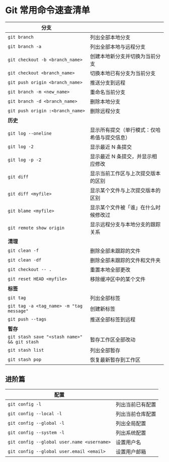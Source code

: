 # Git 常用命令速查清单

| **分支**                                     |                                              |
| -------------------------------------------- | -------------------------------------------- |
| `git branch`                                 | 列出全部本地分支                             |
| `git branch -a`                              | 列出全部本地与远程分支                       |
| `git checkout -b <branch_name>`              | 创建本地新分支并切换为当前分支               |
| `git checkout <branch_name>`                 | 切换本地已有分支为当前分支                   |
| `git push origin <branch_name>`              | 推送分支到远程                               |
| `git branch -m <new_name>`                   | 重命名当前分支                               |
| `git branch -d <branch_name>`                | 删除本地分支                                 |
| `git push origin :<branch_name>`             | 删除远程分支                                 |
| **历史**                                     |                                              |
| `git log --oneline`                          | 显示所有提交（单行模式：仅哈希值与提交信息） |
| `git log -2`                                 | 显示最近 N 条提交                            |
| `git log -p -2`                              | 显示最近 N 条提交，并显示相应修改            |
| `git diff`                                   | 显示当前工作区与上次提交版本的区别           |
| `git diff <myfile>`                          | 显示某个文件与上次提交版本的区别             |
| `git blame <myfile>`                         | 显示某个文件被「谁」在什么时候修改过         |
| `git remote show origin`                     | 显示远程分支与本地分支的跟踪关系             |
| **清理**                                     |                                              |
| `git clean -f`                               | 删除全部未跟踪的文件                  |
| `git clean -df`                              | 删除全部未跟踪的文件和文件夹                 |
| `git checkout -- .`                          | 重置本地全部更改                             |
| `git reset HEAD <myfile>`                    | 移除缓冲区中的某个文件                       |
| **标签**                                     |                                              |
| `git tag`                                    | 列出全部标签                                 |
| `git tag -a <tag_name> -m "tag message"`     | 创建新标签                                   |
| `git push --tags`                            | 推送全部标签到远程                           |
| **暂存**                                     |                                              |
| `git stash save "<stash name>" && git stash` | 暂存工作区全部改动                           |
| `git stash list`                             | 列出全部暂存                                 |
| `git stash pop`                              | 恢复最新暂存到工作区                         |

## 进阶篇

| 配置                                       |                  |
| ------------------------------------------ | ---------------- |
| `git config -l`                            | 列出当前已有配置 |
| `git config --local -l`                    | 列出当前仓库配置 |
| `git config --global -l`                   | 列出全局配置     |
| `git config --system -l`                   | 列出系统配置     |
| `git config --global user.name <username>` | 设置用户名       |
| `git config --global user.email <email>`   | 设置用户邮箱     |

